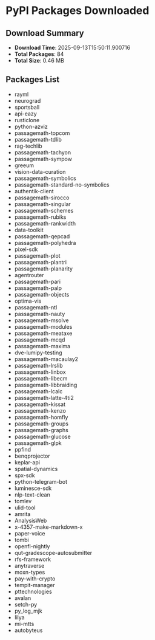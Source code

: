 # PyPI Packages Downloaded

## Download Summary
- **Download Time**: 2025-09-13T15:50:11.900716
- **Total Packages**: 84
- **Total Size**: 0.46 MB

## Packages List
- rayml
- neurograd
- sportsball
- api-eazy
- rusticlone
- python-azviz
- passagemath-topcom
- passagemath-tdlib
- rag-techlib
- passagemath-tachyon
- passagemath-sympow
- greeum
- vision-data-curation
- passagemath-symbolics
- passagemath-standard-no-symbolics
- authentik-client
- passagemath-sirocco
- passagemath-singular
- passagemath-schemes
- passagemath-rubiks
- passagemath-rankwidth
- data-toolkit
- passagemath-qepcad
- passagemath-polyhedra
- pixel-sdk
- passagemath-plot
- passagemath-plantri
- passagemath-planarity
- agentrouter
- passagemath-pari
- passagemath-palp
- passagemath-objects
- optima-vis
- passagemath-ntl
- passagemath-nauty
- passagemath-msolve
- passagemath-modules
- passagemath-meataxe
- passagemath-mcqd
- passagemath-maxima
- dve-lumipy-testing
- passagemath-macaulay2
- passagemath-lrslib
- passagemath-linbox
- passagemath-libecm
- passagemath-libbraiding
- passagemath-lcalc
- passagemath-latte-4ti2
- passagemath-kissat
- passagemath-kenzo
- passagemath-homfly
- passagemath-groups
- passagemath-graphs
- passagemath-glucose
- passagemath-glpk
- ppfind
- benqprojector
- keplar-api
- spatial-dynamics
- spx-sdk
- python-telegram-bot
- luminesce-sdk
- nlp-text-clean
- tomlev
- ulid-tool
- amrita
- AnalysisWeb
- x-4357-make-markdown-x
- paper-voice
- tombi
- openfl-nightly
- qut-gradescope-autosubmitter
- rfs-framework
- anytraverse
- moxn-types
- pay-with-crypto
- tempit-manager
- pttechnologies
- avalan
- setch-py
- py_log_mjk
- lilya
- mi-mtts
- autobyteus
